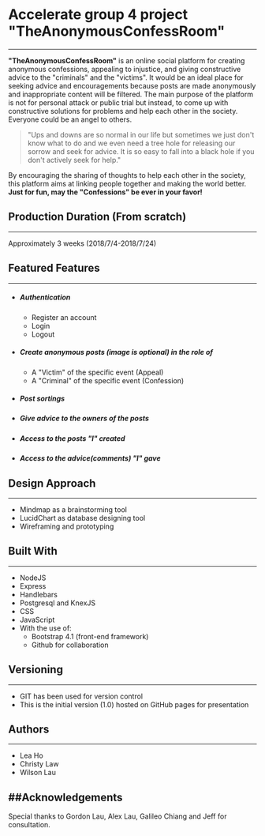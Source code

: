 # Accelerate group 4 project "TheAnonymousConfessRoom"
---
**"TheAnonymousConfessRoom"** is an online social platform for creating anonymous confessions, appealing to injustice, and giving constructive advice to the "criminals" and the "victims". It would be an ideal place for seeking advice and encouragements because posts are made anonymously and inappropriate content will be filtered. The main purpose of the platform is not for personal attack or public trial but instead, to come up with constructive solutions for problems and help each other in the society. Everyone could be an angel to others.
>"Ups and downs are so normal in our life but sometimes we just don't know what to do and we even need a tree hole for releasing our sorrow and seek for advice. It is so easy to fall into a black hole if you don't actively seek for help."

By encouraging the sharing of thoughts to help each other in the society, this platform aims at linking people together and making the world better.
**Just for fun, may the "Confessions" be ever in your favor!**


## Production Duration (From scratch)
---
Approximately 3 weeks (2018/7/4-2018/7/24)


## Featured Features
---

- ##### Authentication
  - Register an account
  - Login
  - Logout

- ##### Create anonymous posts (image is optional) in the role of 
  - A "Victim" of the specific event (Appeal)
  - A "Criminal" of the specific event (Confession)

- ##### Post sortings

- ##### Give advice to the owners of the posts

- ##### Access to the posts "I" created

- ##### Access to the advice(comments) "I" gave


## Design Approach
---
- Mindmap as a brainstorming tool
- LucidChart as database designing tool
- Wireframing and prototyping



## Built With
---
- NodeJS
- Express
- Handlebars
- Postgresql and KnexJS
- CSS
- JavaScript
- With the use of:
   * Bootstrap 4.1 (front-end framework)
  * Github for collaboration
 

## Versioning
---
- GIT has been used for version control
- This is the initial version (1.0) hosted on GitHub pages for presentation

## Authors
---
- Lea Ho 
- Christy Law 
- Wilson Lau 

##Acknowledgements
---
Special thanks to Gordon Lau, Alex Lau, Galileo Chiang and Jeff for consultation.

